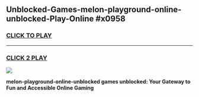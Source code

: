 
## Unblocked-Games-melon-playground-online-unblocked-Play-Online #x0958
<h3>
<a href="https://news.freeplayer.one?title=melon-playground-online-unblocked&ref=3">CLICK TO PLAY</a></h3>
<hr>

<h3>
<a href="https://news.freeplayer.one?title=melon-playground-online-unblocked&ref=3">CLICK 2 PLAY</a>
  
</h3>

<a href="https://news.freeplayer.one?title=melon-playground-online-unblocked&ref=3"><img src="https://clearcache.store/games.png"></a>


**melon-playground-online-unblocked games unblocked: Your Gateway to Fun and Accessible Online Gaming**
